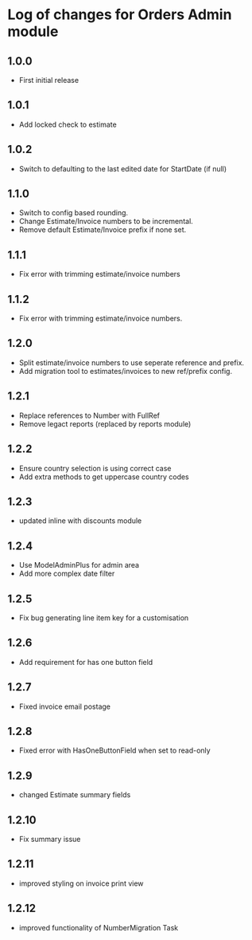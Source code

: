 # Log of changes for Orders Admin module

## 1.0.0

* First initial release

## 1.0.1

* Add locked check to estimate

## 1.0.2

* Switch to defaulting to the last edited date for StartDate (if null)

## 1.1.0

* Switch to config based rounding.
* Change Estimate/Invoice numbers to be incremental.
* Remove default Estimate/Invoice prefix if none set.

## 1.1.1

* Fix error with trimming estimate/invoice numbers 

## 1.1.2

* Fix error with trimming estimate/invoice numbers.

## 1.2.0

* Split estimate/invoice numbers to use seperate reference and prefix.
* Add migration tool to estimates/invoices to new ref/prefix config.

## 1.2.1

* Replace references to Number with FullRef
* Remove legact reports (replaced by reports module)

## 1.2.2

* Ensure country selection is using correct case
* Add extra methods to get uppercase country codes

## 1.2.3

* updated inline with discounts module

## 1.2.4

* Use ModelAdminPlus for admin area
* Add more complex date filter

## 1.2.5

* Fix bug generating line item key for a customisation

## 1.2.6

* Add requirement for has one button field

## 1.2.7

* Fixed invoice email postage

## 1.2.8

* Fixed error with HasOneButtonField when set to read-only

## 1.2.9

* changed Estimate summary fields

## 1.2.10

* Fix summary issue

## 1.2.11

* improved styling on invoice print view

## 1.2.12

* improved functionality of NumberMigration Task